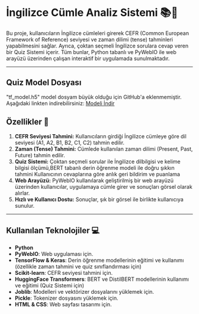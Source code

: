 # İngilizce Cümle Analiz Sistemi 📚🧠

Bu proje, kullanıcıların İngilizce cümleleri girerek CEFR (Common European Framework of Reference) seviyesi ve zaman dilimi (tense) tahminleri yapabilmesini sağlar. Ayrıca, çoktan seçmeli İngilizce sorulara cevap veren bir Quiz Sistemi içerir. Tüm bunlar, Python tabanlı ve PyWebIO ile web arayüzü üzerinden çalışan interaktif bir uygulamada sunulmaktadır.

---
## Quiz Model Dosyası
"tf_model.h5" model dosyam büyük olduğu için GitHub'a eklenmemiştir. Aşağıdaki linkten indirebilirsiniz:
[Modeli İndir](https://drive.google.com/file/d/1BYZ1QZatTGixWXNMrfijB9YHJY2ObbMP/view?usp=sharing)

## Özellikler 🌟

1. **CEFR Seviyesi Tahmini:** Kullanıcıların girdiği İngilizce cümleye göre dil seviyesi (A1, A2, B1, B2, C1, C2) tahmin edilir.
2. **Zaman (Tense) Tahmini:** Cümlede kullanılan zaman dilimi (Present, Past, Future) tahmin edilir.
3. **Quiz Sistemi:**  Çoktan seçmeli sorular ile İngilizce dilbilgisi ve kelime bilgisi ölçümü,BERT tabanlı derin öğrenme modeli ile doğru şıkkın tahmini
Kullanıcının cevaplarına göre anlık geri bildirim ve puanlama
4. **Web Arayüzü:** PyWebIO kullanılarak geliştirilmiş bir web arayüzü üzerinden kullanıcılar, uygulamaya cümle girer ve sonuçları görsel olarak alırlar.
5. **Hızlı ve Kullanıcı Dostu:** Sonuçlar, şık bir görsel ile birlikte kullanıcıya sunulur.

---

## Kullanılan Teknolojiler 💻

- **Python**
- **PyWebIO**: Web uygulaması için.
- **TensorFlow & Keras**: Derin öğrenme modellerinin eğitimi ve kullanımı (özellikle zaman tahmini ve quiz sınıflandırması için)
- **Scikit-learn**: CEFR seviyesi tahmini için.
- **HuggingFace Transformers**: BERT ve DistilBERT modellerinin kullanımı ve eğitimi (Quiz Sistemi için)
- **Joblib**: Modelleri ve vektörizer dosyalarını yüklemek için.
- **Pickle**: Tokenizer dosyasını yüklemek için.
- **HTML & CSS**: Web sayfası tasarımı için.



